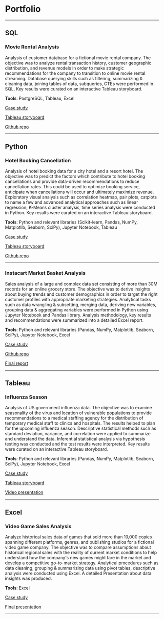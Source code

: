 # Portfolio

---

## SQL

### Movie Rental Analysis

Analysis of customer database for a fictional movie rental company. The objective was to analyze rental transaction
history, customer geographic distribution, and revenue models in order to make strategic recommendations for the company
to transition to online movie rental streaming. Database querying skills such as filtering, summarizing & cleaning data,
joining tables of data, subqueries, CTEs were performed in SQL. Key results were curated on an interactive Tableau
storyboard.

**Tools**: PostgreSQL, Tableau, Excel

[Case study](/case_study/Rockbuster_Case_Study.pdf)

[Tableau storyboard](https://public.tableau.com/app/profile/chitranshi3388/viz/RockbusterProject_Revised/UpdatedStory) 

[Github repo](https://github.com/chitranshi-singh/SQL-Rockbuster)

---

## Python

### Hotel Booking Cancellation

Analysis of hotel booking data for a city hotel and a resort hotel. The objective was to predict the factors which
contribute to hotel booking cancellations and provide data-driven recommendations to reduce cancellation rates. This
could be used to optimize booking service, anticipate when cancellations will occur and ultimately maximize revenue.
Exploratory visual analysis such as correlation heatmap, pair plots, catplots to name a few and advanced analytical
approaches such as linear regression, K-Means cluster analysis, time series analysis were conducted in Python. Key
results were curated on an interactive Tableau storyboard.

**Tools**: Python and relevant libraries (Scikit-learn, Pandas, NumPy, Matplotlib, Seaborn, SciPy), Jupyter Notebook,
Tableau

[Case study](/case_study/Hotel_Cancellation_Case_Study.pdf)

[Tableau storyboard](https://public.tableau.com/app/profile/chitranshi3388/viz/HotelCancellationProject_16939350296940/Story_new)

[Github repo](https://github.com/chitranshi-singh/Hotel-Booking-Cancellation)

---

### Instacart Market Basket Analysis

Sales analysis of a large and complex data set consisting of more than 30M records for an online grocery store. The
objective was to derive insights about buying trends and customer demographics in order to target the right customer
profiles with appropriate marketing strategies. Analytical tasks such as data wrangling & subsetting, merging data,
deriving new variables, grouping data & aggregating variables were performed in Python using Jupyter Notebook and Pandas
library. Analysis methodology, key results and recommendations were summarized into a detailed Excel report.

**Tools**: Python and relevant libraries (Pandas, NumPy, Matplotlib, Seaborn, SciPy), Jupyter Notebook, Excel

[Case study](/case_study/Instacart_Market_Basket_Case_Study.pdf)

[Github repo](https://github.com/chitranshi-singh/Python-Instacart)

[Final report](/case_study/Instacart_Final_Report.xlsx)

---

## Tableau

### Influenza Season

Analysis of US government influenza data. The objective was to examine seasonality of the virus and location of
vulnerable populations to provide recommendations to a medical staffing agency for the distribution of temporary medical
staff to clinics and hospitals. The results helped to plan for the upcoming influenza season. Descriptive statistical
methods such as standard deviation, variance, and correlation were applied to summarize and understand the data.
Inferential statistical analysis via hypothesis testing was conducted and the test results were interpreted. Key results
were curated on an interactive Tableau storyboard.

**Tools**: Python and relevant libraries (Pandas, NumPy, Matplotlib, Seaborn, SciPy), Jupyter Notebook, Excel

[Case study](/case_study/Influenza_Case_Study.pdf)

[Tableau storyboard](https://public.tableau.com/app/profile/chitranshi3388/viz/InfluenzaProject_Final/FinalDataStory)

[Video presentation](https://vimeo.com/847822046?share=copy)


---

## Excel

### Video Game Sales Analysis

Analyze historical sales data of games that sold more than 10,000 copies spanning different platforms, genres, and
publishing studios for a fictional video game company. The objective was to compare assumptions about historical
regional sales with the reality of current market conditions to help understand how the company's new games might fare
in the market and develop a competitive go-to-market strategy. Analytical procedures such as data cleaning, grouping &
summarizing data using pivot tables, descriptive analysis were conducted using Excel. A detailed Presentation about data
insights was produced.

**Tools**: Excel

[Case study](/case_study/GameCo_Case_Study.pdf)

[Final presentation](/case_study/GameCo_Final_Presentation.pdf)


---